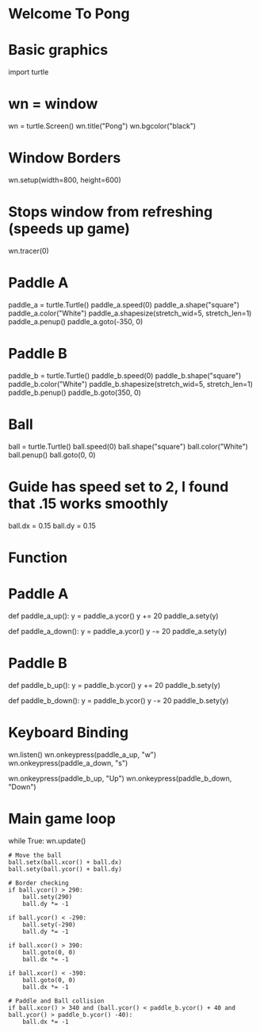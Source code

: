 # Welcome To Pong
# Basic graphics
import turtle

# wn = window
wn = turtle.Screen()
wn.title("Pong")
wn.bgcolor("black")

# Window Borders
wn.setup(width=800, height=600)

# Stops window from refreshing (speeds up game)
wn.tracer(0)

# Paddle A
paddle_a = turtle.Turtle()
paddle_a.speed(0)
paddle_a.shape("square")
paddle_a.color("White")
paddle_a.shapesize(stretch_wid=5, stretch_len=1)
paddle_a.penup()
paddle_a.goto(-350, 0)

# Paddle B
paddle_b = turtle.Turtle()
paddle_b.speed(0)
paddle_b.shape("square")
paddle_b.color("White")
paddle_b.shapesize(stretch_wid=5, stretch_len=1)
paddle_b.penup()
paddle_b.goto(350, 0)


# Ball
ball = turtle.Turtle()
ball.speed(0)
ball.shape("square")
ball.color("White")
ball.penup()
ball.goto(0, 0)

# Guide has speed set to 2, I found that .15 works smoothly
ball.dx = 0.15
ball.dy = 0.15

# Function
# Paddle A
def paddle_a_up():
    y = paddle_a.ycor()
    y += 20
    paddle_a.sety(y)

def paddle_a_down():
    y = paddle_a.ycor()
    y -= 20
    paddle_a.sety(y)

# Paddle B
def paddle_b_up():
    y = paddle_b.ycor()
    y += 20
    paddle_b.sety(y)

def paddle_b_down():
    y = paddle_b.ycor()
    y -= 20
    paddle_b.sety(y)

# Keyboard Binding
wn.listen()
wn.onkeypress(paddle_a_up, "w")
wn.onkeypress(paddle_a_down, "s")

wn.onkeypress(paddle_b_up, "Up")
wn.onkeypress(paddle_b_down, "Down")

# Main game loop
while True:
    wn.update()

    # Move the ball
    ball.setx(ball.xcor() + ball.dx)
    ball.sety(ball.ycor() + ball.dy)

    # Border checking
    if ball.ycor() > 290:
        ball.sety(290)
        ball.dy *= -1

    if ball.ycor() < -290:
        ball.sety(-290)
        ball.dy *= -1

    if ball.xcor() > 390:
        ball.goto(0, 0)
        ball.dx *= -1

    if ball.xcor() < -390:
        ball.goto(0, 0)
        ball.dx *= -1

    # Paddle and Ball collision
    if ball.xcor() > 340 and (ball.ycor() < paddle_b.ycor() + 40 and ball.ycor() > paddle_b.ycor() -40):
        ball.dx *= -1

